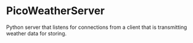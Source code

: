 # PicoWeatherServer
Python server that listens for connections from a client that is transmitting weather data for storing.
